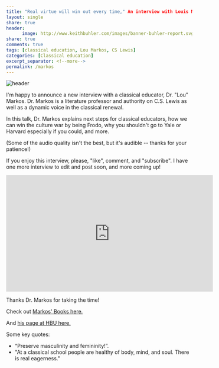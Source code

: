 ```yaml
---
title: "Real virtue will win out every time," An interview with Louis Markos
layout: single
share: true
header:
      image: http://www.keithbuhler.com/images/banner-buhler-report.svg
share: true
comments: true
tags: [classical education, Lou Markos, CS Lewis]
categories: [Classical education]
excerpt_separator: <!--more-->
permalink: /markos
---
```


![header](https://d3kgabqf7qmx2w.cloudfront.net/media/personnel/profile_pictures/Louis_Markos.jpg)

I'm happy to announce a new interview with a classical educator, Dr. "Lou" Markos. Dr. Markos is a literature professor and authority on C.S. Lewis as well as a dynamic voice in the classical renewal. 

In this talk, Dr. Markos explains next steps for classical educators, how we can win the culture war by being Frodo, why you shouldn't go to Yale or Harvard especially if you could, and more. 

(Some of the audio quality isn't the best, but it's audible -- thanks for your patience!)

If you enjoy this interview, please, "like", comment, and "subscribe". I have one more interview to edit and post soon, and more coming up! 

<iframe width="560" height="315" src="https://www.youtube.com/embed/GI7etgHrb4o" frameborder="0" gesture="media" allow="encrypted-media" allowfullscreen></iframe>


Thanks Dr. Markos for taking the time!

Check out [Markos' Books here.](http://amzn.to/2CgofFr) 

And [his page at HBU here.](www.Loumarkos.com)

Some key quotes: 

- “Preserve masculinity and femininity!”.
- "At a classical school people are healthy of body, mind, and soul. There is real eagerness." 

